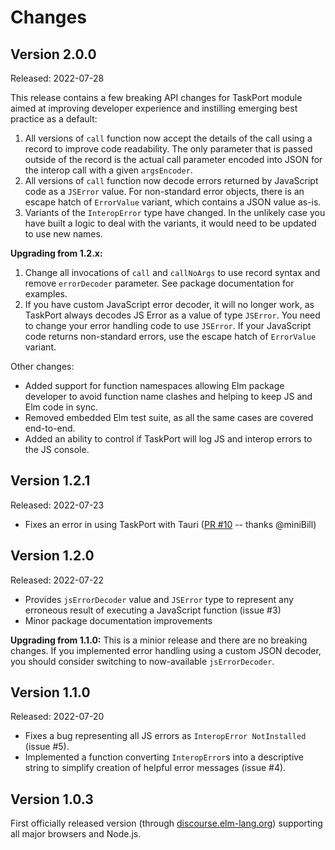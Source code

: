Changes
=======

## Version 2.0.0

Released: 2022-07-28

This release contains a few breaking API changes for TaskPort module aimed at improving developer experience and instilling emerging best practice as a default:
1. All versions of `call` function now accept the details of the call using a record to improve code readability. The only parameter that is passed outside of the record is the actual call parameter encoded into JSON for the interop call with a given `argsEncoder`.
2. All versions of `call` function now decode errors returned by JavaScript code as a `JSError` value. For non-standard error objects, there is an escape hatch of `ErrorValue` variant, which contains a JSON value as-is.
3. Variants of the `InteropError` type have changed. In the unlikely case you have built a logic to deal with the variants, it would need to be updated to use new names.

**Upgrading from 1.2.x:**
1. Change all invocations of `call` and `callNoArgs` to use record syntax and remove `errorDecoder` parameter. See package documentation for examples.
2. If you have custom JavaScript error decoder, it will no longer work, as TaskPort always decodes JS Error as a value of type `JSError`. You need to change your error handling code to use `JSError`. If your JavaScript code returns non-standard errors, use the escape hatch of `ErrorValue` variant.

Other changes:
* Added support for function namespaces allowing Elm package developer to avoid function name clashes and helping to keep JS and Elm code in sync.
* Removed embedded Elm test suite, as all the same cases are covered end-to-end.
* Added an ability to control if TaskPort will log JS and interop errors to the JS console.

## Version 1.2.1

Released: 2022-07-23
* Fixes an error in using TaskPort with Tauri ([PR #10](https://github.com/lobanov/elm-taskport/pull/10) -- thanks @miniBill)

## Version 1.2.0

Released: 2022-07-22
* Provides `jsErrorDecoder` value and `JSError` type to represent any erroneous result of executing a JavaScript function (issue #3)
* Minor package documentation improvements

**Upgrading from 1.1.0:** This is a minior release and there are no breaking changes. If you implemented error handling using a custom JSON decoder, you should consider switching to now-available `jsErrorDecoder`.

## Version 1.1.0

Released: 2022-07-20
* Fixes a bug representing all JS errors as `InteropError NotInstalled` (issue #5).
* Implemented a function converting `InteropError`s into a descriptive string to simplify creation of helpful error messages (issue #4).

## Version 1.0.3

First officially released version (through [discourse.elm-lang.org](https://discourse.elm-lang.org/t/elm-taskport-wrap-calls-to-javascript-functions-in-a-browser-or-node-js-as-elm-tasks/8509/5)) supporting all major browsers and Node.js.